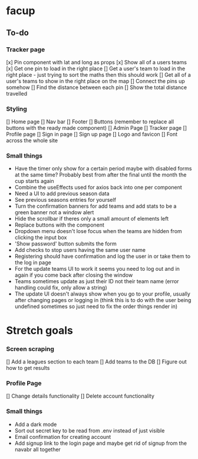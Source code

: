 # facup

## To-do

### Tracker page
[x] Pin component with lat and long as props
[x] Show all of a users teams
[x] Get one pin to load in the right place
[] Get a user's team to load in the right place - just trying to sort the maths then this should work 
[] Get all of a user's teams to show in the right place on the map
[] Connect the pins up somehow
[] Find the distance between each pin
[] Show the total distance travelled

### Styling
[] Home page
[] Nav bar
[] Footer
[] Buttons (remember to replace all buttons with the ready made component)
[] Admin Page
[] Tracker page
[] Profile page
[] Sign in page
[] Sign up page
[] Logo and favicon
[] Font across the whole site

### Small things
- Have the timer only show for a certain period maybe with disabled forms at the same time? Probably best from after the final until the month the cup starts again
- Combine the useEffects used for axios back into one per component
- Need a UI to add previous season data
- See previous seasons entries for yourself
- Turn the confirmation banners for add teams and add stats to be a green banner not a window alert
- Hide the scrollbar if theres only a small amount of elements left
- Replace buttons with the component 
- Dropdown menu doesn't lose focus when the teams are hidden from clicking the input box
- 'Show password' button submits the form
- Add checks to stop users having the same user name
- Registering should have confirmation and log the user in or take them to the log in page
- For the update teams UI to work it seems you need to log out and in again if you come back after closing the window
- Teams sometimes update as just their ID not their team name (error handling could fix, only allow a string)
- The update UI doesn't always show when you go to your profile, usually after changing pages or logging in (think this is to do with the user being undefined sometimes so just need to fix the order things render in)

# Stretch goals

### Screen scraping
[] Add a leagues section to each team
[] Add teams to the DB
[] Figure out how to get results 

### Profile Page
[] Change details functionality
[] Delete account functionality

### Small things
- Add a dark mode
- Sort out secret key to be read from .env instead of just visible
- Email confirmation for creating account
- Add signup link to the login page and maybe get rid of signup from the navabr all together
